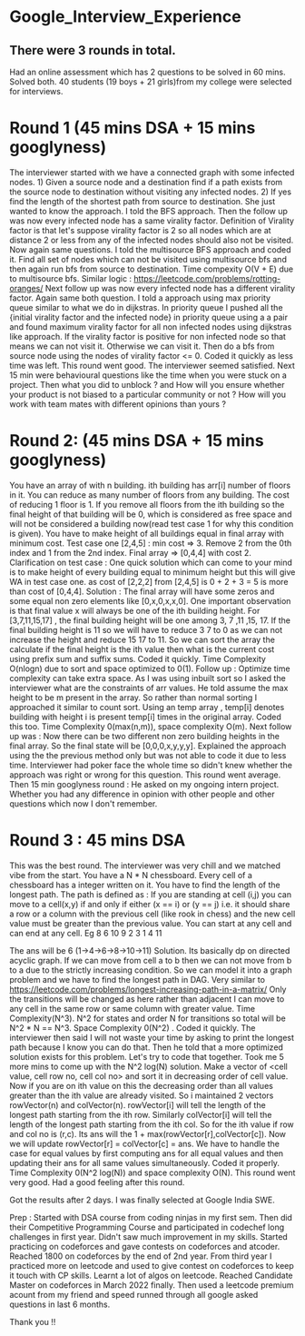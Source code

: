 # Google_Interview_Experience

## There were 3 rounds in total.
Had an online assessment which has 2 questions to be solved in 60 mins. Solved both. 40 students (19 boys + 21 girls)from my college were selected for interviews.
# Round 1 (45 mins DSA + 15 mins googlyness)
The interviewer started with we have a connected graph with some infected nodes. 1) Given a source node and a destination find if a path exists from the source node to destination without visiting any infected nodes. 2) If yes find the length of the shortest path from source to destination. She just wanted to know the approach. I told the BFS approach.
Then the follow up was now every infected node has a same virality factor. Definition of Virality factor is that let's suppose virality factor is 2 so all nodes which are at distance 2 or less from any of the infected nodes should also not be visited. Now again same questions. I told the multisource BFS approach and coded it. Find all set of nodes which can not be visited using multisource bfs and then again run bfs from source to destination. Time compexity O(V + E) due to multisource bfs.
Similar logic : https://leetcode.com/problems/rotting-oranges/
Next follow up was now every infected node has a different virality factor. Again same both question. I told a approach using max priority queue similar to what we do in dijkstras. In priority queue I pushed all the {initial virality factor and the infected node} in priority queue using a a pair and found maximum virality factor for all non infected nodes using dijkstras like approach. If the virality factor is positive for non infected node so that means we can not visit it. Otherwise we can visit it. Then do a bfs from source node using the nodes of virality factor <= 0.
Coded it quickly as less time was left. This round went good. The interviewer seemed satisfied.
Next 15 min were behavioural questions like the time when you were stuck on a project. Then what you did to unblock ? and How will you ensure whether your product is not biased to a particular community or not ? How will you work with team mates with different opinions than yours ?







# Round 2: (45 mins DSA + 15 mins googlyness)
You have an array of with n building. ith building has arr[i] number of floors in it. You can reduce as many number of floors from any building. The cost of reducing 1 floor is 1. If you remove all floors from the ith building so the final height of that building will be 0, which is considered as free space and will not be considered a building now(read test case 1 for why this condition is given). You have to make height of all buildings equal in final array with minimum cost.
Test case one [2,4,5] : min cost => 3. Remove 2 from the 0th index and 1 from the 2nd index. Final array => [0,4,4] with cost 2.
Clarification on test case : One quick solution which can come to your mind is to make height of every building equal to minimum height but this will give WA in test case one. as cost of [2,2,2] from [2,4,5] is 0 + 2 + 3 = 5 is more than cost of [0,4,4].
Solution : The final array will have some zeros and some equal non zero elements like [0,x,0,x,x,0]. One important observation is that final value x will always be one of the ith building height. For [3,7,11,15,17] , the final building height will be one among 3, 7 ,11 ,15, 17. If the final building height is 11 so we will have to reduce 3 7 to 0 as we can not increase the height and reduce 15 17 to 11. So we can sort the array the calculate if the final height is the ith value then what is the current cost using prefix sum and suffix sums. Coded it quickly. Time Complexity O(nlogn) due to sort and space optimized to 0(1).
Follow up : Optimize time complexity can take extra space.
As I was using inbuilt sort so I asked the interviewer what are the constraints of arr values. He told assume the max height to be m present in the array. So rather than normal sorting I approached it similar to count sort. Using an temp array , temp[i] denotes building with height i is present temp[i] times in the original array. Coded this too. Time Complexity 0(max(n,m)), space complexity O(m).
Next follow up was :
Now there can be two different non zero building heights in the final array. So the final state will be [0,0,0,x,y,y,y]. Explained the approach using the the previous method only but was not able to code it due to less time. Interviewer had poker face the whole time so didn't knew whether the approach was right or wrong for this question. This round went average.
Then 15 min googlyness round : He asked on my ongoing intern project. Whether you had any difference in opinion with other people and other questions which now I don't remember.





# Round 3 : 45 mins DSA
This was the best round. The interviewer was very chill and we matched vibe from the start.
You have a N * N chessboard. Every cell of a chessboard has a integer written on it. You have to find the length of the longest path. The path is defined as : If you are standing at cell (i,j) you can move to a cell(x,y) if and only if either (x == i) or (y == j) i.e. it should share a row or a column with the previous cell (like rook in chess) and the new cell value must be greater than the previous value. You can start at any cell and can end at any cell.
Eg
8 6 10
9 2 3
1 4 11

The ans will be 6 (1->4->6->8->10->11)
Solution. Its basically dp on directed acyclic graph. If we can move from cell a to b then we can not move from b to a due to the strictly increasing condition. So we can model it into a graph problem and we have to find the longest path in DAG.
Very similar to https://leetcode.com/problems/longest-increasing-path-in-a-matrix/ Only the transitions will be changed as here rather than adjacent I can move to any cell in the same row or same column with greater value. Time Complexity(N^3). N^2 for states and order N for transitions so total will be N^2 * N == N^3. Space Complexity 0(N^2) . Coded it quickly.
The interviewer then said I will not waste your time by asking to print the longest path because I know you can do that.
Then he told that a more optimized solution exists for this problem. Let's try to code that together.
Took me 5 more mins to come up with the N^2 log(N) solution. Make a vector of <cell value, cell row no, cell col no> and sort it in decreasing order of cell value. Now if you are on ith value on this the decreasing order than all values greater than the ith value are already visited. So i maintained 2 vectors rowVector(n) and colVector(n). rowVector[i] will tell the length of the longest path starting from the ith row. Similarly colVector[i] will tell the length of the longest path starting from the ith col. So for the ith value if row and col no is (r,c). Its ans will the 1 + max(rowVector[r],colVector[c]). Now we will update rowVector[r] = colVector[c] = ans. We have to handle the case for equal values by first computing ans for all equal values and then updating their ans for all same values simultaneously. Coded it properly. Time Complexity 0(N^2 log(N)) and space complexity O(N). This round went very good. Had a good feeling after this round.

Got the results after 2 days. I was finally selected at Google India SWE.

Prep : Started with DSA course from coding ninjas in my first sem. Then did their Competitive Programming Course and participated in codechef long challenges in first year. Didn't saw much improvement in my skills. Started practicing on codeforces and gave contests on codeforces and atcoder. Reached 1800 on codeforces by the end of 2nd year. From third year I practiced more on leetcode and used to give contest on codeforces to keep it touch with CP skills. Learnt a lot of algos on leetcode. Reached Candidate Master on codeforces in March 2022 finally. Then used a leetcode premium acount from my friend and speed runned through all google asked questions in last 6 months.

Thank you !!
